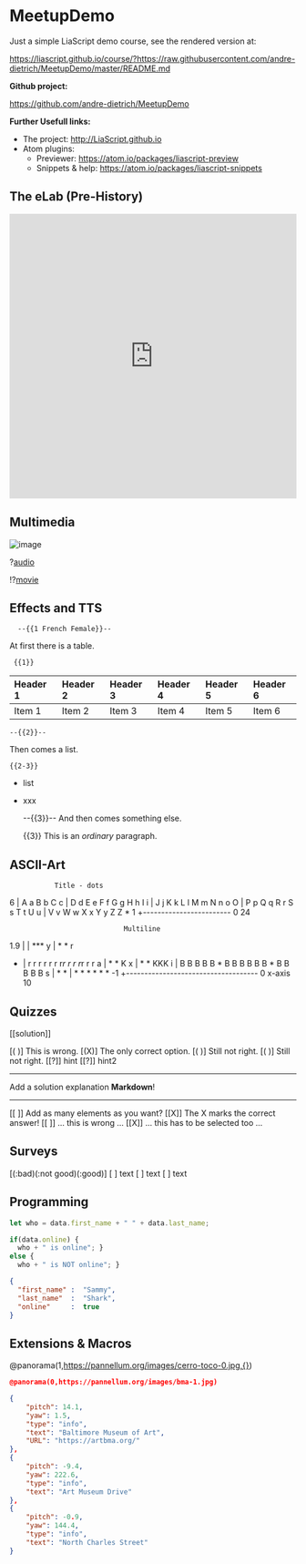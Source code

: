 <!--
author:   Andre Dietrich
email:    your@email.com
version:  0.1.0
language: en
narrator: US English Female

comment:  This simple description of your course.
          Multiline is also okay.

link:     https://cdn.jsdelivr.net/chartist.js/latest/chartist.min.css

script:   https://cdn.jsdelivr.net/chartist.js/latest/chartist.min.js

translation: Français translations/French.md


link:  https://pannellum.org/css/style.css
       https://cdn.pannellum.org/2.4/pannellum.css

script: https://cdn.pannellum.org/2.4/pannellum.js

@panorama
<div id="panorama_@0" style="width: 100%; height: 400px;"></div>

<script>
  pannellum.viewer('panorama_@0', {
        "type": "equirectangular",
        "panorama": "@1",
        "autoLoad": true,
        "hotSpots": [@2]
  });
</script>
@end


-->

# MeetupDemo

Just a simple LiaScript demo course, see the rendered version at:

https://liascript.github.io/course/?https://raw.githubusercontent.com/andre-dietrich/MeetupDemo/master/README.md

**Github project:**

https://github.com/andre-dietrich/MeetupDemo

**Further Usefull links:**

* The project: http://LiaScript.github.io
* Atom plugins:
  * Previewer:  https://atom.io/packages/liascript-preview
  * Snippets & help:  https://atom.io/packages/liascript-snippets


## The eLab (Pre-History)

<iframe width="100%" height="500px" src="https://www.youtube.com/embed/bICfKRyKTwE" frameborder="0" allow="autoplay; encrypted-media" allowfullscreen></iframe>


## Multimedia

![image](https://cdn-images-1.medium.com/max/1600/1*eefaDiYhxtm3QdokHb-Nqg.jpeg)<!-- width="100%" -->


?[audio](https://bigsoundbank.com/UPLOAD/mp3/1068.mp3)


!?[movie](https://www.youtube.com/embed/bICfKRyKTwE)


## Effects and TTS


      --{{1 French Female}}--
At first there is a table.


     {{1}}
| Header 1   | Header 2   | Header 3   | Header 4   | Header 5   | Header 6   |
| :--------- | :--------- | :--------- | :--------- | :--------- | :--------- |
| Item 1     | Item 2     | Item 3     | Item 4     | Item 5     | Item 6     |

    --{{2}}--
Then comes a list.


    {{2-3}}
* list
* xxx

    --{{3}}--
And then comes something else.


     {{3}}
This is an *ordinary* paragraph.


## ASCII-Art

               Title - dots
6 | A a B b C c
  | D d E e F f G g H h I i
  | J j K k L l M m N n o O
  | P p Q q R r S s T t U u
  | V v W w X x Y y Z Z   *
1 +------------------------
  0                      24


                                Multiline
1.9 |
    |                 ***
  y |               *     *        r
  - | r r r r r r r*r r r r*r r r
  a |             *         *     K
  x |            *           *   KKK
  i | B B B B B * B B B B B B * B B B B B
  s |         *                 *
    | *  * *                       * *  *
 -1 +------------------------------------
    0              x-axis               10

## Quizzes


   [[solution]]
   <script>
     // @input will be replace by the user input
     let input_string = @input;
     "solution" == input_string.trim().toLowerCase();
   </script>


   [( )] This is wrong.
   [(X)] The only correct option.
   [( )] Still not right.
   [( )] Still not right.
   [[?]] hint
   [[?]] hint2
   ****************************************

   Add a solution explanation __Markdown__!

   ****************************************

   [[ ]] Add as many elements as you want?
   [[X]] The X marks the correct answer!
   [[ ]] ... this is wrong ...
   [[X]] ... this has to be selected too ...

## Surveys

[(:bad)(:not good)(:good)]
[         ] text
[         ] text
[         ] text

## Programming


``` js     -EvalScript.js
let who = data.first_name + " " + data.last_name;

if(data.online) {
  who + " is online"; }
else {
  who + " is NOT online"; }
```
``` json    +Data.json
{
  "first_name" :  "Sammy",
  "last_name"  :  "Shark",
  "online"     :  true
}
```
<script>
  // insert the JSON dataset into the local variable data
  let data = @code(1);

  // eval the script that uses this dataset
  eval(`@code(0)`);
</script>


## Extensions & Macros


@panorama(1,https://pannellum.org/images/cerro-toco-0.jpg,{})


```json
@panorama(0,https://pannellum.org/images/bma-1.jpg)

{
    "pitch": 14.1,
    "yaw": 1.5,
    "type": "info",
    "text": "Baltimore Museum of Art",
    "URL": "https://artbma.org/"
},
{
    "pitch": -9.4,
    "yaw": 222.6,
    "type": "info",
    "text": "Art Museum Drive"
},
{
    "pitch": -0.9,
    "yaw": 144.4,
    "type": "info",
    "text": "North Charles Street"
}
```
